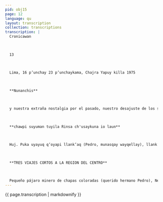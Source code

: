 ```yaml
---
pid: obj15
page: 12
language: qu
layout: transcription
collection: transcriptions
transcription: |
  Cronicawan
  
  
  
  13
  
  
  
  Lima, 16 p’unchay 23 p’unchaykama, Chajra Yapuy killa 1975
  
  
  
  **Nunanchis**
  
  
  
  y nuestra extraña nostalgia por el pasado, nuestro desajuste de los sentimientos con la realidad en esta ciudad que es un refugio de la nigromancia, donde un débil murmullo comunica lo justo con lo injusto. Pero mi ciudad prospera bajo el ala extendida de los gallinazos, y todo tiene que ver con todo: el ciego con la oscuridad y el tonto con la certeza, y esta ciudad responderá seguramente por sus apocalipticas bestias: del 1808 al 1824 Guerras de la Burguesía. 1825 reparto de la tierra con sus hombres y sus animales, en el intermedio —negra ciudad refugio del oscurantísimó— no hay año memorable en que admirar las calles, buscar un reflejo de los tiempos. Y sólo el olor enervante de las cervecerías, los pútridos aromas del incienso trepando hacia los altos ventanales y un viejo demiurgo paciendo un rebaño de liendres en el Hotel Comercio: Martin Adan Más la ciudad prefiere el dolor sumiso a la rebeldía, antes que a un hombre vivo tomaremos un hombre muerto pesaremos en oro la exacta cifra matemática de sus Entonces seguramente éste es el año del Señor. Pero los sonidos de este tiempo son un rumor de tráfico y nada exaltado, nada movido por la experiencia anterior el sordo bullicio del ave de granito de los comerciantes, los tratantes y conferencistas. Ellos guardan nuestra paz: los débiles han descubierto una vez más la ciudad de vomitoriums, los débiles y los fuertes han respetado una vez más sus guaridas y palacetas, y la ciudad se aburre. ¿Y para quien nace la luna como un espejo en que PRCONQCRSA ¿Para quien hay mes a mes hermosas piemnas desnudas sobre los calendarios? ¿Para quién se pintan escenas ficticias de felicidad entre los arrabales? ¡Ah ojos reptantes! Los días se cuentan en el ábaco desaforado de los mercaderes, y por dinero más de un rostro juvenil ha enrojecido de verguenza! y hombres ancianos han dejado de ser sabios por error en los negocios o malas inversiones; dan YEN. ¿Y seguirá en la noche batiendo en la noche un tambor lejano entre los descampados? ¿Y seguirá oyéndose lejano un clamor de murmullos que son detenidos por una cachetada? ¿Pero seguirán oyéndose ruidos menudos entre la distancia? Cuídate de los rebeldes obstinados: Allí están las verdaderas predicciones.
  
  
  
  **chawpi suyuman tuyila Rinsa ch'usaykuna io laun**
  
  
  
  Huj. Puka uyayuq q’oyapi llank’aq (Pedro, munasqay wayqellay), llank’aq yana tuya, titi¬ tuya, chanpi tuya. Qelqana tuyaq, takiq tuyaq, harawiq tuyaq phurunkunan hujmanta marq’allisunki. Iskay Mantaru mayu, chinpaykachillaway (manan pipas wajyawanchu kharunchakuq chinpanmanta): Wajyachiwankun pisqa chunka tawayuq watamanta, tutantinmi ch’usanipas mana chayayta atispay. Kinsa Yuyarichinpunin q’elluchasqa kurkukunaq asnaynin ninaq ch’aki muskhiynin, kunantaqmi iskay chunka wata qhepatañapaqa: pi maqchirikuy tulluchantan p’akiririn ch’uya rumi pujyupi, rikuynintaqmi k’anaririn (Tuta k’anchachis Wanka Willka q’oyakunapi hina)
  
  
  
  **TRES VIAJES CORTOS A LA REGION DEL CENTRO**
  
  
  
  Pequeño pájaro minero de chapas coloradas (querido hermano Pedro), Negro pájaro-obrero, pájaro-plomero, pájaro zinquero. Volverán a abrazarte estas plumas cortadas de pájaro-lapicero, pájaro-sonetero, pájaro-poeta peliculero. Rio Mantaro, déjame pasar lde la orilla que se aleja no me llama nadie):) del año 54 me mandanillamar, aa a viajp, la noche entera ¿no puedo llegar El pálido hedor de los cuerpos humanos inevitablemente le recuerda el seco olor del fuego, ¿aún hoy —20 años después— el aseo matinal le quiebra los nudillos en un arroyo de piedra cristalina, ¿la visión lo quema (como carburo nocturno en unas minas de Huancavelica).
---
```


{{ page.transcription | markdownify }}
